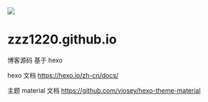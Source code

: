 <img src="https://travis-ci.org/zzz1220/zzz1220.github.io.svg?branch=master"/>

# zzz1220.github.io

博客源码
基于 hexo

hexo 文档
https://hexo.io/zh-cn/docs/

主题 material 文档
https://github.com/viosey/hexo-theme-material
